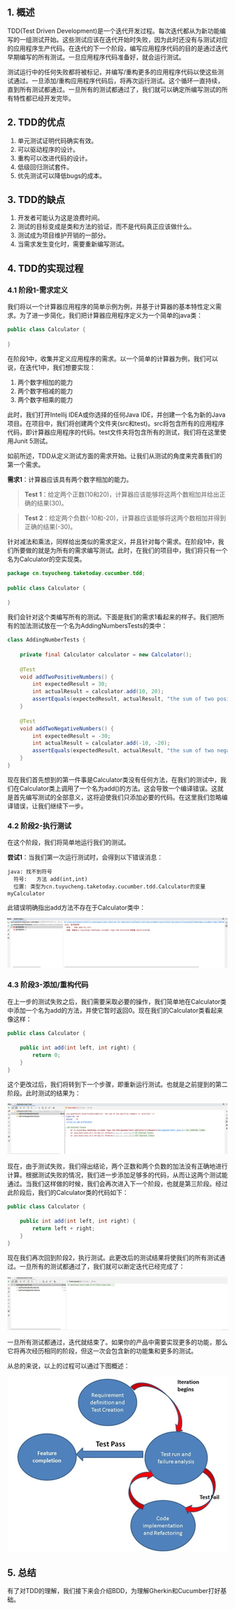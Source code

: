 ## 1. 概述

TDD(Test Driven Development)是一个迭代开发过程。每次迭代都从为新功能编写的一组测试开始。这些测试应该在迭代开始时失败，因为此时还没有与测试对应的应用程序生产代码。在迭代的下一个阶段，编写应用程序代码的目的是通过迭代早期编写的所有测试。一旦应用程序代码准备好，就会运行测试。

测试运行中的任何失败都将被标记，并编写/重构更多的应用程序代码以使这些测试通过。一旦添加/重构应用程序代码后，将再次运行测试。这个循环一直持续，直到所有测试都通过。一旦所有的测试都通过了，我们就可以确定所编写测试的所有特性都已经开发完毕。

## 2. TDD的优点

1. 单元测试证明代码确实有效。
2. 可以驱动程序的设计。
3. 重构可以改进代码的设计。
4. 低级回归测试套件。
5. 优先测试可以降低bugs的成本。

## 3. TDD的缺点

1. 开发者可能认为这是浪费时间。
2. 测试的目标变成是类和方法的验证，而不是代码真正应该做什么。
3. 测试成为项目维护开销的一部分。
4. 当需求发生变化时，需要重新编写测试。

## 4. TDD的实现过程

### 4.1 阶段1-需求定义

我们将以一个计算器应用程序的简单示例为例，并基于计算器的基本特性定义需求。为了进一步简化，我们把计算器应用程序定义为一个简单的java类：

```java
public class Calculator {

}
```

在阶段1中，收集并定义应用程序的需求。以一个简单的计算器为例，我们可以说，在迭代1中，我们想要实现：

1. 两个数字相加的能力
2. 两个数字相减的能力
3. 两个数字相乘的能力

此时，我们打开Intellij IDEA或你选择的任何Java IDE，并创建一个名为新的Java项目。在项目中，我们将创建两个文件夹(src和test)。src将包含所有的应用程序代码，即计算器应用程序的代码。test文件夹将包含所有的测试，我们将在这里使用Junit 5测试。

如前所述，TDD从定义测试方面的需求开始。让我们从测试的角度来完善我们的第一个需求。

**需求1**：计算器应该具有两个数字相加的能力。

> **Test 1**：给定两个正数(10和20)，计算器应该能够将这两个数相加并给出正确的结果(30)。

> **Test 2**：给定两个负数(-10和-20)，计算器应该能够将这两个数相加并得到正确的结果(-30)。

针对减法和乘法，同样给出类似的需求定义，并且针对每个需求。在阶段1中，我们所要做的就是为所有的需求编写测试。此时，在我们的项目中，我们将只有一个名为Calculator的空实现类。

```java
package cn.tuyucheng.taketoday.cucumber.tdd;

public class Calculator {

}
```

我们会针对这个类编写所有的测试。下面是我们的需求1看起来的样子。我们把所有的加法测试放在一个名为AddingNumbersTests的类中：

```java
class AddingNumberTests {

    private final Calculator calculator = new Calculator();

    @Test
    void addTwoPositiveNumbers() {
        int expectedResult = 30;
        int actualResult = calculator.add(10, 20);
        assertEquals(expectedResult, actualResult, "the sum of two positive numbers is incorrect");
    }

    @Test
    void addTwoNegativeNumbers() {
        int expectedResult = -30;
        int actualResult = calculator.add(-10, -20);
        assertEquals(expectedResult, actualResult, "the sum of two negative numbers is incorrect");
    }
}
```

现在我们首先想到的第一件事是Calculator类没有任何方法，在我们的测试中，我们在Calculator类上调用了一个名为add()的方法。这会导致一个编译错误。这就是首先编写测试的全部意义，这将迫使我们只添加必要的代码。在这里我们忽略编译错误，让我们继续下一步。

### 4.2 阶段2-执行测试

在这个阶段，我们将简单地运行我们的测试。

**尝试1**：当我们第一次运行测试时，会得到以下错误消息：

```text
java: 找不到符号
  符号:   方法 add(int,int)
  位置: 类型为cn.tuyucheng.taketoday.cucumber.tdd.Calculator的变量 myCalculator
```

此错误明确指出add方法不存在于Calculator类中：

<img src="../assets/img.png">

### 4.3 阶段3-添加/重构代码

在上一步的测试失败之后，我们需要采取必要的操作，我们简单地在Calculator类中添加一个名为add的方法，并使它暂时返回0。现在我们的Calculator类看起来像这样：

```java
public class Calculator {

    public int add(int left, int right) {
        return 0;
    }
}
```

这个更改过后，我们将转到下一个步骤，即重新运行测试。也就是之前提到的第二阶段。此时测试的结果为：

<img src="../assets/img_1.png">

现在，由于测试失败，我们得出结论，两个正数和两个负数的加法没有正确地进行计算。根据测试失败的情况，我们进一步添加足够多的代码，从而让这两个测试能通过。当我们这样做的时候，我们会再次进入下一个阶段，也就是第三阶段。经过此阶段后，我们的Calculator类的代码如下：

```java
public class Calculator {

    public int add(int left, int right) {
        return left + right;
    }
}
```

现在我们再次回到阶段2，执行测试。此更改后的测试结果将使我们的所有测试通过。一旦所有的测试都通过了，我们就可以断定迭代已经完成了：

<img src="../assets/img_2.png">

一旦所有测试都通过，迭代就结束了。如果你的产品中需要实现更多的功能，那么它将再次经历相同的阶段，但这一次会包含新的功能集和更多的测试。

从总的来说，以上的过程可以通过下图概述：

<img src="../assets/img_3.png">

## 5. 总结

有了对TDD的理解，我们接下来会介绍BDD，为理解Gherkin和Cucumber打好基础。